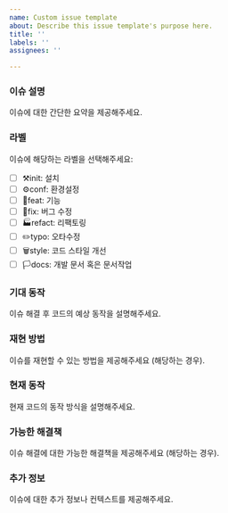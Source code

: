 ```yaml
---
name: Custom issue template
about: Describe this issue template's purpose here.
title: ''
labels: ''
assignees: ''

---
```


### 이슈 설명
이슈에 대한 간단한 요약을 제공해주세요.

### 라벨
이슈에 해당하는 라벨을 선택해주세요:

 -[ ] ⚒️init: 설치
 -[ ] ⚙️conf: 환경설정
 -[ ] 📜feat: 기능
 -[ ] 🔨fix: 버그 수정
 -[ ] 🏭refact: 리팩토링
 -[ ] ✏️typo: 오타수정
 -[ ] 🗑️style: 코드 스타일 개선
 -[ ] 🏳️docs: 개발 문서 혹은 문서작업

### 기대 동작
이슈 해결 후 코드의 예상 동작을 설명해주세요.

### 재현 방법
이슈를 재현할 수 있는 방법을 제공해주세요 (해당하는 경우).

### 현재 동작
현재 코드의 동작 방식을 설명해주세요.

### 가능한 해결책
이슈 해결에 대한 가능한 해결책을 제공해주세요 (해당하는 경우).

### 추가 정보

이슈에 대한 추가 정보나 컨텍스트를 제공해주세요.

